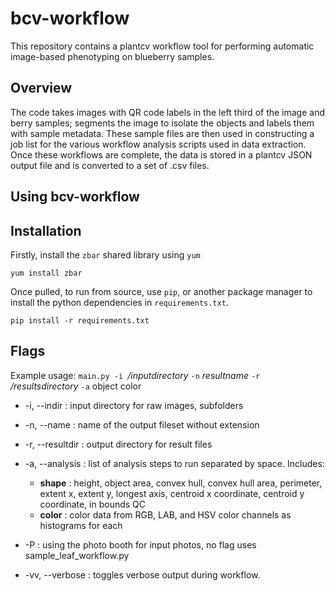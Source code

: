 # bcv-workflow
This repository contains a plantcv workflow tool for performing automatic image-based phenotyping on blueberry samples.

## Overview
The code takes images with QR code labels in the left third of the image and berry samples; segments the image to isolate the objects and labels them with sample metadata. These sample files are then used in constructing a job list for the various workflow analysis scripts used in data extraction.
Once these workflows are complete, the data is stored in a plantcv JSON output file and is converted to a set of .csv files.

## Using bcv-workflow

## Installation

Firstly, install the `zbar` shared library using `yum`

`yum install zbar`

Once pulled, to run from source, use `pip`, or another package manager to install the python dependencies in `requirements.txt`.

`pip install -r requirements.txt`

## Flags

Example usage: `main.py -i `_/inputdirectory_ `-n` _resultname_ `-r` _/resultsdirectory_ `-a` object color
- -i, --indir : input directory for raw images, subfolders
- -n, --name : name of the output fileset without extension
- -r, --resultdir : output directory for result files
- -a, --analysis : list of analysis steps to run separated by space. Includes:
  - **shape** : height, object area, convex hull, convex hull area, perimeter, extent x, extent y, longest axis, centroid x coordinate, centroid y coordinate, in bounds QC
  - **color** : color data from RGB, LAB, and HSV color channels as histograms for each
- -P : using the photo booth for input photos, no flag uses sample_leaf_workflow.py

- -vv, --verbose : toggles verbose output during workflow.
